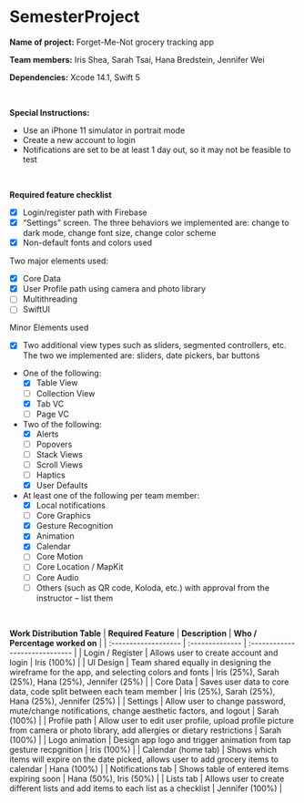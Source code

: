 # SemesterProject

**Name of project:** Forget-Me-Not grocery tracking app

**Team members:** Iris Shea, Sarah Tsai, Hana Bredstein, Jennifer Wei

**Dependencies:** Xcode 14.1, Swift 5
<p>&nbsp;</p>

**Special Instructions:**
  - Use an iPhone 11 simulator in portrait mode
  - Create a new account to login
  - Notifications are set to be at least 1 day out, so it may not be feasible to test
<p>&nbsp;</p>
 
**Required feature checklist**
  - [x] Login/register path with Firebase
  - [x] “Settings” screen. The three behaviors we implemented are: change to dark mode, change font size, change color scheme
  - [x] Non-default fonts and colors used

Two major elements used:
  - [x] Core Data
  - [x] User Profile path using camera and photo library
  - [ ] Multithreading
  - [ ] SwiftUI

Minor Elements used
  - [x] Two additional view types such as sliders, segmented controllers, etc. The two we implemented are: sliders, date pickers, bar buttons

  - One of the following:
    - [x] Table View
    - [ ] Collection View
    - [x] Tab VC
    - [ ] Page VC

  - Two of the following: 
    - [x] Alerts
    - [ ] Popovers
    - [ ] Stack Views
    - [ ] Scroll Views
    - [ ] Haptics
    - [x] User Defaults

  - At least one of the following per team member:
    - [x] Local notifications
    - [ ] Core Graphics
    - [x] Gesture Recognition
    - [x] Animation
    - [x] Calendar
    - [ ] Core Motion
    - [ ] Core Location / MapKit
    - [ ] Core Audio
    - [ ] Others (such as QR code, Koloda, etc.) with approval from the instructor – list them
<p>&nbsp;</p>

**Work Distribution Table**
| **Required Feature** | **Description** | **Who / Percentage worked on** |
| :------------------- | :-------------- | :----------------------------- |
| Login / Register | Allows user to create account and login | Iris (100%) |
| UI Design | Team shared equally in designing the wireframe for the app, and selecting colors and fonts | Iris (25%), Sarah (25%), Hana (25%), Jennifer (25%) |
| Core Data | Saves user data to core data, code split between each team member | Iris (25%), Sarah (25%), Hana (25%), Jennifer (25%) |
| Settings | Allow user to change password, mute/change notifications, change aesthetic factors, and logout | Sarah (100%) |
| Profile path | Allow user to edit user profile, upload profile picture from camera or photo library, add allergies or dietary restrictions | Sarah (100%) |
| Logo animation | Design app logo and trigger animation from tap gesture recpgnition | Iris (100%) |
| Calendar (home tab) | Shows which items will expire on the date picked, allows user to add grocery items to calendar | Hana (100%) |
| Notifications tab | Shows table of entered items expiring soon | Hana (50%), Iris (50%) |
| Lists tab | Allows user to create different lists and add items to each list as a checklist | Jennifer (100%) |

